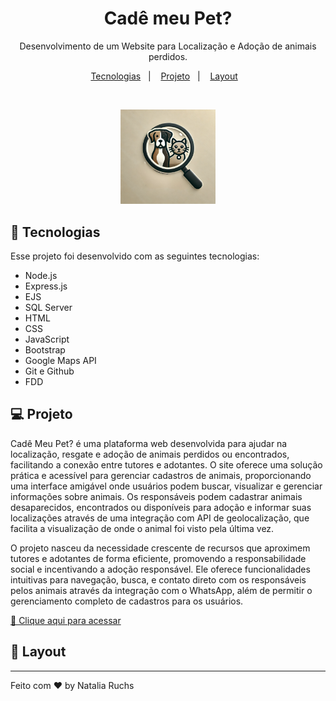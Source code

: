 <h1 align="center"> Cadê meu Pet? </h1>

<p align="center">
Desenvolvimento de um Website para Localização e Adoção de animais perdidos.
</p>

<p align="center">
  <a href="#-tecnologias">Tecnologias</a>&nbsp;&nbsp;&nbsp;|&nbsp;&nbsp;&nbsp;
  <a href="#-projeto">Projeto</a>&nbsp;&nbsp;&nbsp;|&nbsp;&nbsp;&nbsp;
  <a href="#-layout">Layout</a>&nbsp;&nbsp;&nbsp;
</p>

<br>

<p align="center">
  <img alt="Cadê meu Pet?" src="logo.png" width="30%">
</p>

## 🚀 Tecnologias

Esse projeto foi desenvolvido com as seguintes tecnologias:

- Node.js
- Express.js
- EJS
- SQL Server
- HTML
- CSS
- JavaScript
- Bootstrap
- Google Maps API
- Git e Github
- FDD

## 💻 Projeto

Cadê Meu Pet? é uma plataforma web desenvolvida para ajudar na localização, resgate e adoção de animais perdidos ou encontrados, facilitando a conexão entre tutores e adotantes. O site oferece uma solução prática e acessível para gerenciar cadastros de animais, proporcionando uma interface amigável onde usuários podem buscar, visualizar e gerenciar informações sobre animais. Os responsáveis podem cadastrar animais desaparecidos, encontrados ou disponíveis para adoção e informar suas localizações através de uma integração com API de geolocalização, que facilita a visualização de onde o animal foi visto pela última vez.

O projeto nasceu da necessidade crescente de recursos que aproximem tutores e adotantes de forma eficiente, promovendo a responsabilidade social e incentivando a adoção responsável. Ele oferece funcionalidades intuitivas para navegação, busca, e contato direto com os responsáveis pelos animais através da integração com o WhatsApp, além de permitir o gerenciamento completo de cadastros para os usuários.

[🔗 Clique aqui para acessar](https://nruchs.github.io/cade-meu-pet/)

## 🔖 Layout




---

Feito com ♥ by Natalia Ruchs
